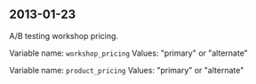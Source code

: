 2013-01-23
----------

A/B testing workshop pricing.

Variable name: `workshop_pricing`
Values: "primary" or "alternate"

Variable name: `product_pricing`
Values: "primary" or "alternate"
